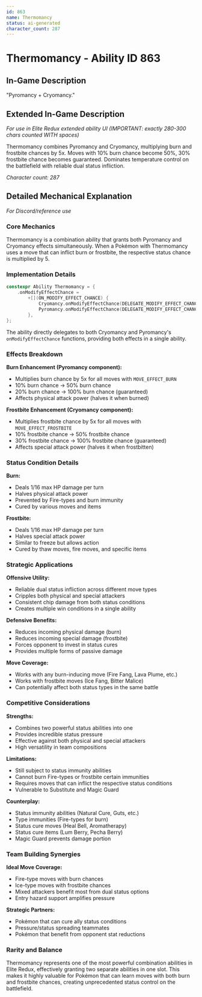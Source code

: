 ```yaml
---
id: 863
name: Thermomancy
status: ai-generated
character_count: 287
---
```


# Thermomancy - Ability ID 863

## In-Game Description
"Pyromancy + Cryomancy."

## Extended In-Game Description
*For use in Elite Redux extended ability UI (IMPORTANT: exactly 280-300 chars counted WITH spaces)*

Thermomancy combines Pyromancy and Cryomancy, multiplying burn and frostbite chances by 5x. Moves with 10% burn chance become 50%, 30% frostbite chance becomes guaranteed. Dominates temperature control on the battlefield with reliable dual status infliction.

*Character count: 287*

## Detailed Mechanical Explanation
*For Discord/reference use*

### Core Mechanics
Thermomancy is a combination ability that grants both Pyromancy and Cryomancy effects simultaneously. When a Pokémon with Thermomancy uses a move that can inflict burn or frostbite, the respective status chance is multiplied by 5.

### Implementation Details
```cpp
constexpr Ability Thermomancy = {
    .onModifyEffectChance =
        +[](ON_MODIFY_EFFECT_CHANCE) {
            Cryomancy.onModifyEffectChance(DELEGATE_MODIFY_EFFECT_CHANCE);
            Pyromancy.onModifyEffectChance(DELEGATE_MODIFY_EFFECT_CHANCE);
        },
};
```

The ability directly delegates to both Cryomancy and Pyromancy's `onModifyEffectChance` functions, providing both effects in a single ability.

### Effects Breakdown

**Burn Enhancement (Pyromancy component):**
- Multiplies burn chance by 5x for all moves with `MOVE_EFFECT_BURN`
- 10% burn chance → 50% burn chance
- 20% burn chance → 100% burn chance (guaranteed)
- Affects physical attack power (halves it when burned)

**Frostbite Enhancement (Cryomancy component):**
- Multiplies frostbite chance by 5x for all moves with `MOVE_EFFECT_FROSTBITE`
- 10% frostbite chance → 50% frostbite chance  
- 30% frostbite chance → 100% frostbite chance (guaranteed)
- Affects special attack power (halves it when frostbitten)

### Status Condition Details

**Burn:**
- Deals 1/16 max HP damage per turn
- Halves physical attack power
- Prevented by Fire-types and burn immunity
- Cured by various moves and items

**Frostbite:**
- Deals 1/16 max HP damage per turn
- Halves special attack power  
- Similar to freeze but allows action
- Cured by thaw moves, fire moves, and specific items

### Strategic Applications

**Offensive Utility:**
- Reliable dual status infliction across different move types
- Cripples both physical and special attackers
- Consistent chip damage from both status conditions
- Creates multiple win conditions in a single ability

**Defensive Benefits:**
- Reduces incoming physical damage (burn)
- Reduces incoming special damage (frostbite)
- Forces opponent to invest in status cures
- Provides multiple forms of passive damage

**Move Coverage:**
- Works with any burn-inducing move (Fire Fang, Lava Plume, etc.)
- Works with frostbite moves (Ice Fang, Bitter Malice)
- Can potentially affect both status types in the same battle

### Competitive Considerations

**Strengths:**
- Combines two powerful status abilities into one
- Provides incredible status pressure
- Effective against both physical and special attackers
- High versatility in team compositions

**Limitations:**
- Still subject to status immunity abilities
- Cannot burn Fire-types or frostbite certain immunities
- Requires moves that can inflict the respective status conditions
- Vulnerable to Substitute and Magic Guard

**Counterplay:**
- Status immunity abilities (Natural Cure, Guts, etc.)
- Type immunities (Fire-types for burn)
- Status cure moves (Heal Bell, Aromatherapy)
- Status cure items (Lum Berry, Pecha Berry)
- Magic Guard prevents damage portion

### Team Building Synergies

**Ideal Move Coverage:**
- Fire-type moves with burn chances
- Ice-type moves with frostbite chances
- Mixed attackers benefit most from dual status options
- Entry hazard support amplifies pressure

**Strategic Partners:**
- Pokémon that can cure ally status conditions
- Pressure/status spreading teammates
- Pokémon that benefit from opponent stat reductions

### Rarity and Balance
Thermomancy represents one of the most powerful combination abilities in Elite Redux, effectively granting two separate abilities in one slot. This makes it highly valuable for Pokémon that can learn moves with both burn and frostbite chances, creating unprecedented status control on the battlefield.